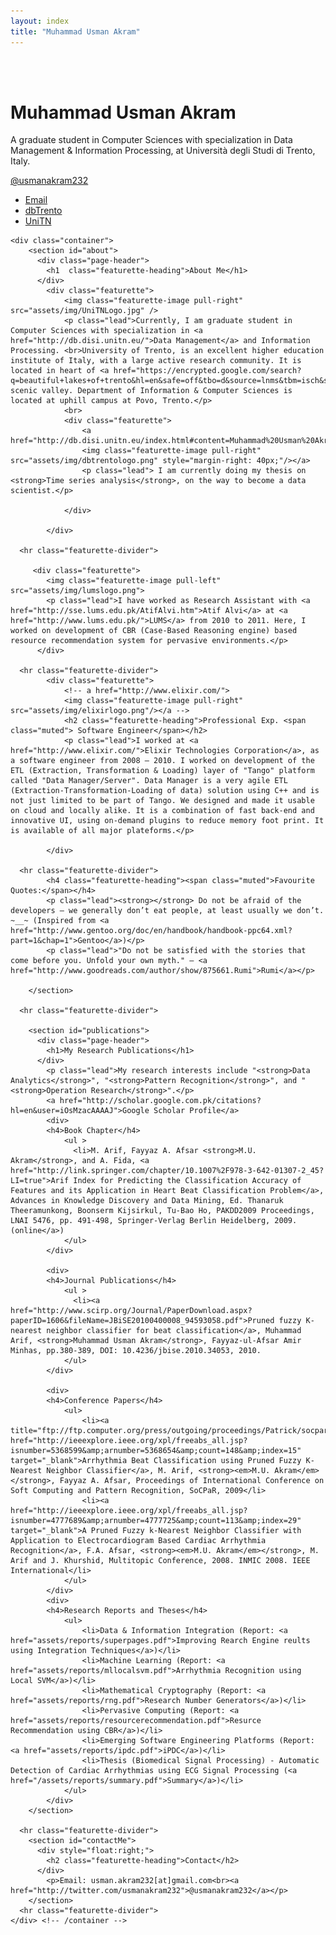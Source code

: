 ```yaml
---
layout: index
title: "Muhammad Usman Akram"
---
```


<div class="content" id="page">
		<div class="jumbotron masthead">
		  <div class="container">
			<br/><br/>
			<h1>Muhammad Usman Akram</h1>
			<p>A graduate student in Computer Sciences with specialization in Data Management & Information Processing, at Università degli Studi di Trento, Italy.</p>
			<p>
			  <a href="http://twitter.com/usmanakram232" class="btn btn-primary btn-large");">@usmanakram232</a>
			</p>
			<ul class="masthead-links">
			  <li>
				<a href="mailto:muhammadusman.akram[at]studenti.unitn.it">Email</a>
			  </li>
			  <li>
				<a href="http://db.disi.unitn.eu/">dbTrento</a>
			  </li>
			  <li>
				<a href="http://www.unitn.it">UniTN</a>
			  </li>
			</ul>
		  </div>
		</div>

    <div class="container">
		<section id="about">
		  <div class="page-header">
			<h1  class="featurette-heading">About Me</h1>
		  </div>
      		<div class="featurette">
		        <img class="featurette-image pull-right" src="assets/img/UniTNLogo.jpg" />
				<p class="lead">Currently, I am graduate student in Computer Sciences with specialization in <a href="http://db.disi.unitn.eu/">Data Management</a> and Information Processing. <br>University of Trento, is an excellent higher education institute of Italy, with a large active research community. It is located in heart of <a href="https://encrypted.google.com/search?q=beautiful+lakes+of+trento&hl=en&safe=off&tbo=d&source=lnms&tbm=isch&sa=X&ei=pbwJUduTBuSF4gSmooDgCQ&ved=0CAcQ_AUoAA&biw=1356&bih=645">Trento's</a> scenic valley. Department of Information & Computer Sciences is located at uphill campus at Povo, Trento.</p>
				<br>
	      		<div class="featurette">
					<a href="http://db.disi.unitn.eu/index.html#content=Muhammad%20Usman%20Akram">
			        <img class="featurette-image pull-right" src="assets/img/dbtrentologo.png" style="margin-right: 40px;"/></a>
					<p class="lead"> I am currently doing my thesis on <strong>Time series analysis</strong>, on the way to become a data scientist.</p>
	
				</div>

			</div>

      <hr class="featurette-divider">

 	     <div class="featurette">
	        <img class="featurette-image pull-left" src="assets/img/lumslogo.png">
	        <p class="lead">I have worked as Research Assistant with <a href="http://sse.lums.edu.pk/AtifAlvi.htm">Atif Alvi</a> at <a href="http://www.lums.edu.pk/">LUMS</a> from 2010 to 2011. Here, I worked on development of CBR (Case-Based Reasoning engine) based resource recommendation system for pervasive environments.</p>
	      </div>

      <hr class="featurette-divider">
      		<div class="featurette">
				<!-- a href="http://www.elixir.com/">
		        <img class="featurette-image pull-right" src="assets/img/elixirlogo.png"/></a -->
        		<h2 class="featurette-heading">Professional Exp. <span class="muted"> Software Engineer</span></h2>
				<p class="lead">I worked at <a href="http://www.elixir.com/">Elixir Technologies Corporation</a>, as a software engineer from 2008 – 2010. I worked on development of the ETL (Extraction, Transformation & Loading) layer of "Tango" platform called "Data Manager/Server". Data Manager is a very agile ETL (Extraction-Transformation-Loading of data) solution using C++ and is not just limited to be part of Tango. We designed and made it usable on cloud and locally alike. It is a combination of fast back-end and innovative UI, using on-demand plugins to reduce memory foot print. It is available of all major plateforms.</p>

			</div>

      <hr class="featurette-divider">
			<h4 class="featurette-heading"><span class="muted">Favourite Quotes:</span></h4>
			<p class="lead"><strong></strong> Do not be afraid of the developers — we generally don’t eat people, at least usually we don’t. ~__~ (Inspired from <a href="http://www.gentoo.org/doc/en/handbook/handbook-ppc64.xml?part=1&chap=1">Gentoo</a>)</p>
			<p class="lead">"Do not be satisfied with the stories that come before you. Unfold your own myth." — <a href="http://www.goodreads.com/author/show/875661.Rumi">Rumi</a></p>

		</section>

      <hr class="featurette-divider">

		<section id="publications">
		  <div class="page-header">
			<h1>My Research Publications</h1>
		  </div>
			<p class="lead">My research interests include "<strong>Data Analytics</strong>", "<strong>Pattern Recognition</strong>", and "<strong>Operation Research</strong>".</p>
			<a href="http://scholar.google.com.pk/citations?hl=en&user=iOsMzacAAAAJ">Google Scholar Profile</a>
			<div> 
			<h4>Book Chapter</h4>
				<ul >
				  <li>M. Arif, Fayyaz A. Afsar <strong>M.U. Akram</strong>, and A. Fida, <a href="http://link.springer.com/chapter/10.1007%2F978-3-642-01307-2_45?LI=true">Arif Index for Predicting the Classification Accuracy of Features and its Application in Heart Beat Classification Problem</a>, Advances in Knowledge Discovery and Data Mining, Ed. Thanaruk Theeramunkong, Boonserm Kijsirkul, Tu-Bao Ho, PAKDD2009 Proceedings, LNAI 5476, pp. 491-498, Springer-Verlag Berlin Heidelberg, 2009. (online</a>)
				</ul>
			</div>

			<div> 
			<h4>Journal Publications</h4>
				<ul >
				  <li><a href="http://www.scirp.org/Journal/PaperDownload.aspx?paperID=1606&fileName=JBiSE20100400008_94593058.pdf">Pruned fuzzy K-nearest neighbor classifier for beat classification</a>, Muhammad Arif, <strong>Muhammad Usman Akram</strong>, Fayyaz-ul-Afsar Amir Minhas, pp.380-389, DOI: 10.4236/jbise.2010.34053, 2010.
				</ul>
			</div>

			<div> 
			<h4>Conference Papers</h4>
				<ul>
					<li><a title="ftp://ftp.computer.org/press/outgoing/proceedings/Patrick/socpar09/data/3879a037.pdf" href="http://ieeexplore.ieee.org/xpl/freeabs_all.jsp?isnumber=5368599&amp;arnumber=5368654&amp;count=148&amp;index=15" target="_blank">Arrhythmia Beat Classification using Pruned Fuzzy K-Nearest Neighbor Classifier</a>, M. Arif, <strong><em>M.U. Akram</em></strong>, Fayyaz A. Afsar, Proceedings of International Conference on Soft Computing and Pattern Recognition, SoCPaR, 2009</li>
					<li><a href="http://ieeexplore.ieee.org/xpl/freeabs_all.jsp?isnumber=4777689&amp;arnumber=4777725&amp;count=113&amp;index=29" target="_blank">A Pruned Fuzzy k-Nearest Neighbor Classifier with Application to Electrocardiogram Based Cardiac Arrhythmia Recognition</a>, F.A. Afsar, <strong><em>M.U. Akram</em></strong>, M. Arif and J. Khurshid, Multitopic Conference, 2008. INMIC 2008. IEEE International</li>
				</ul>
			</div>
			<div>
			<h4>Research Reports and Theses</h4>
				<ul>
					<li>Data & Information Integration (Report: <a href="assets/reports/superpages.pdf">Improving Rearch Engine reults using Integration Techniques</a>)</li>
					<li>Machine Learning (Report: <a href="assets/reports/mllocalsvm.pdf">Arrhythmia Recognition using Local SVM</a>)</li>
					<li>Mathematical Cryptography (Report: <a href="assets/reports/rng.pdf">Research Number Generators</a>)</li>
					<li>Pervasive Computing (Report: <a href="assets/reports/resourcerecommendation.pdf">Resurce Recommendation using CBR</a>)</li>
					<li>Emerging Software Engineering Platforms (Report: <a href="assets/reports/ipdc.pdf">iPDC</a>)</li>
					<li>Thesis (Biomedical Signal Processing) - Automatic Detection of Cardiac Arrhythmias using ECG Signal Processing (<a href="/assets/reports/summary.pdf">Summary</a>)</li>
				</ul>
			</div>
		</section>
		
      <hr class="featurette-divider">
		<section id="contactMe">
		  <div style="float:right;">
			<h2 class="featurette-heading">Contact</h2>
		  </div>
			<p>Email: usman.akram232[at]gmail.com<br><a href="http://twitter.com/usmanakram232">@usmanakram232</a></p>
		</section>
      <hr class="featurette-divider">
    </div> <!-- /container -->
</div>